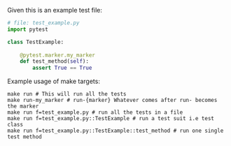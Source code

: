 Given this is an example test file:
```python
# file: test_example.py
import pytest

class TestExample:
    
    @pytest.marker.my_marker
    def test_method(self):
        assert True == True
```

Example usage of make targets:
```shell
make run # This will run all the tests
make run-my_marker # run-{marker} Whatever comes after run- becomes the marker
make run f=test_example.py # run all the tests in a file
make run f=test_example.py::TestExample # run a test suit i.e test class
make run f=test_example.py::TestExample::test_method # run one single test method
```

